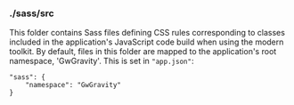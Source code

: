 ### ./sass/src

This folder contains Sass files defining CSS rules corresponding to classes
included in the application's JavaScript code build when using the modern toolkit.
By default, files in this folder are mapped to the application's root namespace, 'GwGravity'.
This is set in `"app.json"`:

    "sass": {
        "namespace": "GwGravity"
    }